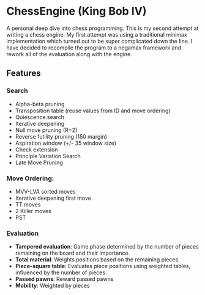 # ChessEngine (King Bob IV)

A personal deep dive into chess programming. This is my second attempt at writing a chess engine. My first attempt was using a traditional minimax implementation which turned out to be super complicated down the line.
I have decided to recompile the program to a negamax framework and rework all of the evaluation along with the engine.


## Features

### Search
- Alpha-beta pruning
- Transposition table (reuse values from ID and move ordering)
- Quiescence search
- Iterative deepening
- Null move pruning (R=2)
- Reverse futility pruning (150 margin)
- Aspiration window (+/- 35 window size)
- Check extension
- Principle Variation Search
- Late Move Pruning

### Move Ordering:
- MVV-LVA sorted moves
- Iterative deepening first move
- TT moves
- 2 Killer moves
- PST

### Evaluation
- **Tampered evaluation**: Game phase determined by the number of pieces remaining on the board and their importance.
- **Total material**: Weights positions based on the remaining pieces.
- **Piece-square table**: Evaluates piece positions using weighted tables, influenced by the number of pieces.
- **Passed pawns**: Reward passed pawns
- **Mobility**: Weighted by pieces



